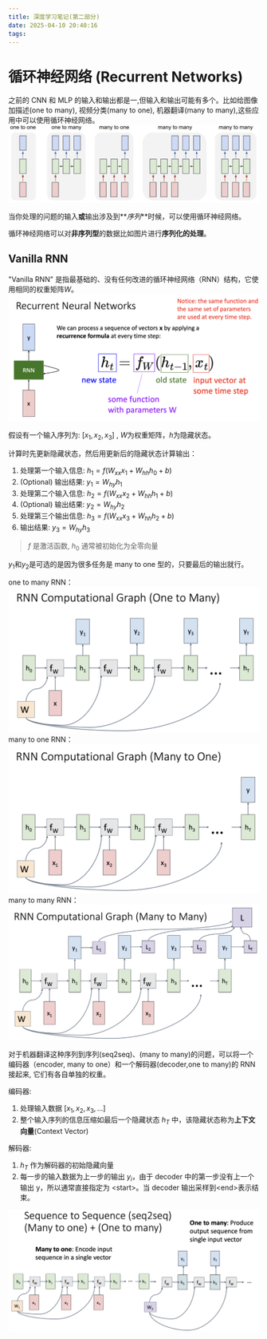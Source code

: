 ```yaml
---
title: 深度学习笔记(第二部分)
date: 2025-04-10 20:40:16
tags:
---
```


# 循环神经网络 (Recurrent Networks)

之前的 CNN 和 MLP 的输入和输出都是一,但输入和输出可能有多个。比如给图像加描述(one to many), 视频分类(many to one), 机器翻译(many to many),这些应用中可以使用循环神经网络。
![常见的任务种类](deeplearning-note-part2/tasktype.png)

当你处理的问题的输入**或**输出涉及到**_序列_**时候，可以使用循环神经网络。

循环神经网络可以对**非序列型**的数据比如图片进行**序列化的处理**。

## Vanilla RNN

"Vanilla RNN" 是指最基础的、没有任何改进的循环神经网络（RNN）结构，它使用相同的权重矩阵$W$。
![RNN](deeplearning-note-part2/RNN.png)

假设有一个输入序列为: $[x_1, x_2, x_3]$ , $W$为权重矩阵，$h$为隐藏状态。

计算时先更新隐藏状态，然后用更新后的隐藏状态计算输出：

1. 处理第一个输入信息: $h_1 = f(W_{xx} x_1 + W_{hh} h_0 + b)$
2. (Optional) 输出结果: $y_1 = W_{hy} h_1$
3. 处理第二个输入信息: $h_2 = f(W_{xx} x_2 + W_{hh} h_1 + b)$
4. (Optional) 输出结果: $y_2 = W_{hy} h_2$
5. 处理第三个输出信息: $h_3 = f(W_{xx} x_3 + W_{hh} h_2 + b)$
6. 输出结果: $y_3 = W_{hy} h_3$

> $f$ 是激活函数, $h_0$ 通常被初始化为全零向量

$y_1$和$y_2$是可选的是因为很多任务是 many to one 型的，只要最后的输出就行。

one to many RNN：
![one2many](deeplearning-note-part2/one2many.png)
many to one RNN：
![many2one](deeplearning-note-part2/many2one.png)
many to many RNN：
![many2many](deeplearning-note-part2/many2many.png)

对于机器翻译这种序列到序列(seq2seq)、(many to many)的问题，可以将一个编码器（encoder, many to one）和一个解码器(decoder,one to many)的 RNN 接起来, 它们有各自单独的权重。

编码器:

1. 处理输入数据 $[x_1, x_2, x_3, ...]$
2. 整个输入序列的信息压缩如最后一个隐藏状态 $h_T$ 中，该隐藏状态称为**上下文向量**(Context Vector)

解码器:

1. $h_T$ 作为解码器的初始隐藏向量
2. 每一步的输入数据为上一步的输出 $y_i$，由于 decoder 中的第一步没有上一个输出 y，所以通常直接指定为 \<start\>。当 decoder 输出采样到\<end\>表示结束。

![seq2seq](deeplearning-note-part2/seq2seq.png)
